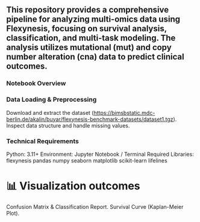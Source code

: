 ## This repository provides a comprehensive pipeline for analyzing multi-omics data using Flexynesis, focusing on survival analysis, classification, and multi-task modeling. The analysis utilizes mutational (mut) and copy number alteration (cna) data to predict clinical outcomes.

### Notebook Overview

### Data Loading & Preprocessing

Download and extract the dataset (https://bimsbstatic.mdc-berlin.de/akalin/buyar/flexynesis-benchmark-datasets/dataset1.tgz).
Inspect data structure and handle missing values.

### Technical Requirements

Python: 3.11+
Environment: Jupyter Notebook / Terminal
Required Libraries:
flexynesis
pandas
numpy
seaborn
matplotlib
scikit-learn
lifelines

# 📊 Visualization outcomes

Confusion Matrix & Classification Report.
Survival Curve (Kaplan-Meier Plot).
